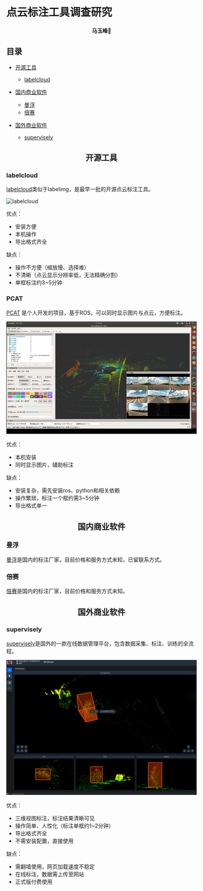 # 点云标注工具调查研究
#### <p align = "center">马玉峰📜</p>

## 目录

- [开源工具](#div-aligncenter开源工具div)
    - [labelcloud](#div-alignleft-labelcloud-div)
- [国内商业软件](#div-aligncenter-国内商业软件-div)
    - [曼浮](#曼浮)
    - [倍赛](#倍赛)

- [国外商业软件](#div-aligncenter国外商业软件div)
    - [supervisely](#supervisely)
## <div align='center'> 开源工具 </div>

### <div align='left'> labelcloud </div>

[labelcloud](https://github.com/ch-sa/labelCloud.git)类似于labelimg，是最早一批的开源点云标注工具。

![labelcloud](./images/labelcloud01.gif)

优点：

- 安装方便
- 本机操作
- 导出格式齐全

缺点：

- 操作不方便（缩放慢、选择难）
- 不清晰（点云显示分辨率低，无法精确分割）
- 单框标注约3~5分钟
### PCAT

[PCAT](https://github.com/Qjizhi/point_cloud_ros_annotation_tool) 是个人开发的项目，基于ROS，可以同时显示图片与点云，方便标注。

![pcat](./images/pcat01.png)

优点：

- 本机安装
- 同时显示图片，辅助标注

缺点：

- 安装复杂，需先安装ros、python和相关依赖
- 操作繁琐，标注一个框约需3~5分钟
- 导出格式单一


## <div align='center'> 国内商业软件 </div>

### 曼浮

[曼浮](mindflow.com.cn/)是国内的标注厂家，目前价格和服务方式未知，已留联系方式。

### 倍赛

[倍赛](https://www.basicfinder.com/tools)是国内的标注厂家，目前价格和服务方式未知。


## <div align='center'>国外商业软件</div>

### supervisely

[supervisely](https://supervisely.com/)是国外的一款在线数据管理平台，包含数据采集、标注、训练的全流程。

![supervisely](./images/supervisely.png)

优点：
- 三维视图标注，标注结果清晰可见
- 操作简单、人性化（标注单框约1~2分钟）
- 导出格式齐全
- 不需安装配置，直接使用

缺点：
- 需翻墙使用，网页加载速度不稳定
- 在线标注，数据需上传至网站
- 正式版付费使用
